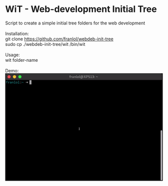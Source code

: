 # WiT - Web-development Initial Tree
Script to create a simple initial tree folders for the web development<br>
<br>
Installation:<br>
git clone https://github.com/franlol/webdeb-init-tree<br>
sudo cp ./webdeb-init-tree/wit /bin/wit<br>
<br>
Usage:<br>
wit folder-name<br>
<br>
Demo:<br>
![alt text](https://raw.githubusercontent.com/franlol/webdeb-init-tree/master/demo.gif)

